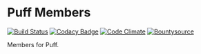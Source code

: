 # Puff Members

[![Build Status](https://travis-ci.org/eustasy/puff-members.svg?branch=master)](https://travis-ci.org/eustasy/puff-members)
[![Codacy Badge](https://api.codacy.com/project/badge/Grade/53b0aad4651c4dd2abae734c6941fb06)](https://www.codacy.com/app/eustasy/puff-members?utm_source=github.com&amp;utm_medium=referral&amp;utm_content=eustasy/puff-members&amp;utm_campaign=Badge_Grade)
[![Code Climate](https://codeclimate.com/github//badges/gpa.svg)](https://codeclimate.com/github/eustasy/puff-members)
[![Bountysource](https://www.bountysource.com/badge/tracker?tracker_id=26136112)](https://www.bountysource.com/teams/eustasy/issues?tracker_ids=26136112)

Members for Puff.
